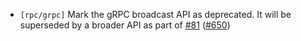 - `[rpc/grpc]` Mark the gRPC broadcast API as deprecated.
  It will be superseded by a broader API as part of
  [\#81](https://github.com/depinnetwork/por-consensus/issues/81)
  ([\#650](https://github.com/depinnetwork/por-consensus/issues/650))